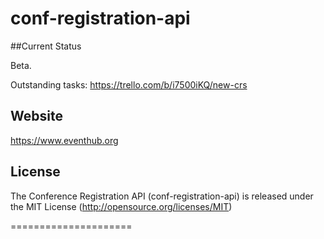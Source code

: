 # conf-registration-api

##Current Status

Beta.

Outstanding tasks: https://trello.com/b/i7500iKQ/new-crs

## Website
https://www.eventhub.org

## License

The Conference Registration API (conf-registration-api) is released under the MIT License (http://opensource.org/licenses/MIT)

=====================
